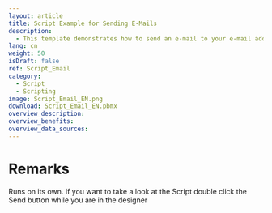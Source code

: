 ```yaml
---
layout: article
title: Script Example for Sending E-Mails
description: 
  - This template demonstrates how to send an e-mail to your e-mail address directly from the Peakboard Box. To do this, you must connect a keyboard to the Peakboard Box and, if necessary, a mouse.
lang: cn
weight: 50
isDraft: false
ref: Script_Email
category:
  - Script
  - Scripting
image: Script_Email_EN.png
download: Script_Email_EN.pbmx
overview_description:
overview_benefits:
overview_data_sources:
---
```

# Remarks
Runs on its own. If you want to take a look at the Script double click the Send button while you are in the designer 